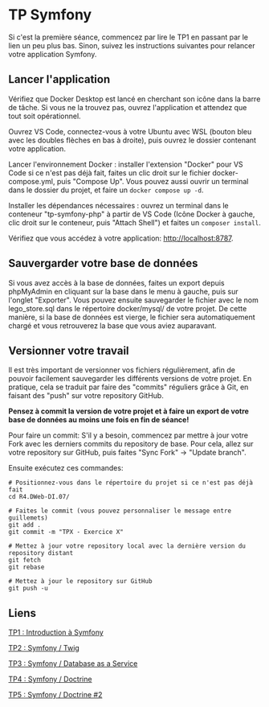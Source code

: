 # TP Symfony

Si c'est la première séance, commencez par lire le TP1 en passant par le lien un peu plus bas. Sinon, suivez les instructions suivantes pour relancer votre application Symfony.

## Lancer l'application
Vérifiez que Docker Desktop est lancé en cherchant son icône dans la barre de tâche. Si vous ne la trouvez pas, ouvrez l'application et attendez que tout soit opérationnel.

Ouvrez VS Code, connectez-vous à votre Ubuntu avec WSL (bouton bleu avec les doubles flèches en bas à droite), puis ouvrez le dossier contenant votre application.

Lancer l'environnement Docker : installer l'extension "Docker" pour VS Code si ce n'est pas déjà fait, faites un clic droit sur le fichier docker-compose.yml, puis "Compose Up". Vous pouvez aussi ouvrir un terminal dans le dossier du projet, et faire un `docker compose up -d`.

Installer les dépendances nécessaires : ouvrez un terminal dans le conteneur "tp-symfony-php" à partir de VS Code (Icône Docker à gauche, clic droit sur le conteneur, puis "Attach Shell") et faites un `composer install`.

Vérifiez que vous accédez à votre application: [http://localhost:8787](http://localhost:8787).

## Sauvergarder votre base de données
Si vous avez accès à la base de données, faites un export depuis phpMyAdmin en cliquant sur la base dans le menu à gauche, puis sur l'onglet "Exporter". Vous pouvez ensuite sauvegarder le fichier avec le nom lego_store.sql dans le répertoire docker/mysql/ de votre projet. De cette manière, si la base de données est vierge, le fichier sera automatiquement chargé et vous retrouverez la base que vous aviez auparavant.

## Versionner votre travail
Il est très important de versionner vos fichiers régulièrement, afin de pouvoir facilement sauvegarder les différents versions de votre projet. En pratique, cela se traduit par faire des "commits" réguliers grâce à Git, en faisant des "push" sur votre repository GitHub.

**Pensez à commit la version de votre projet et à faire un export de votre base de données au moins une fois en fin de séance!**

Pour faire un commit:
S'il y a besoin, commencez par mettre à jour votre Fork avec les derniers commits du repository de base. Pour cela, allez sur votre repository sur GitHub, puis faites "Sync Fork" -> "Update branch".

Ensuite exécutez ces commandes:
```
# Positionnez-vous dans le répertoire du projet si ce n'est pas déjà fait
cd R4.DWeb-DI.07/

# Faites le commit (vous pouvez personnaliser le message entre guillemets)
git add .
git commit -m "TPX - Exercice X" 

# Mettez à jour votre repository local avec la dernière version du repository distant
git fetch
git rebase

# Mettez à jour le repository sur GitHub
git push -u
```

## Liens
[TP1 : Introduction à Symfony](https://docs.google.com/document/d/1p57bF8mDKqiQ3j7rnpXmQ3zNeGixdrL8mB9-7ei4xPw/edit?usp=sharing)

[TP2 : Symfony / Twig](https://docs.google.com/document/d/11uuAOaOj0v4lq472WgB8HtH0jFywj6eqPpf_MF6erPA/edit?usp=sharing)

[TP3 : Symfony / Database as a Service](https://docs.google.com/document/d/1cR5Er7pTwAj1ihKRMcsArq_EEaEUslYvOdaPq20NPmY/edit?usp=sharing)

[TP4 : Symfony / Doctrine](https://docs.google.com/document/d/1Og8lNe1Afz20ExA_TRfgnvA7vMFhnnEaoDwHnVdpzNk/edit?usp=sharing)

[TP5 : Symfony / Doctrine #2](https://docs.google.com/document/d/1uHgIVIQJMGPuTIubSbYgccfyh6NRQjEE3leYa9K2bLg/edit?usp=sharing)
